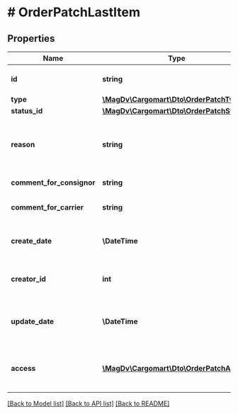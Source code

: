 # # OrderPatchLastItem

## Properties

Name | Type | Description | Notes
------------ | ------------- | ------------- | -------------
**id** | **string** | Идентификатор запроса на изменение |
**type** | [**\MagDv\Cargomart\Dto\OrderPatchType**](OrderPatchType.md) |  | [optional]
**status_id** | [**\MagDv\Cargomart\Dto\OrderPatchStatus**](OrderPatchStatus.md) |  |
**reason** | **string** | Причина отклонения/отмены запроса на изменение заказа | [optional]
**comment_for_consignor** | **string** | Комментарий для заказчика | [optional]
**comment_for_carrier** | **string** | Комментарий для перевозчика | [optional]
**create_date** | **\DateTime** | Дата создания запроса на изменение заказа | [optional]
**creator_id** | **int** | Создатель запроса на изменение заказа | [optional]
**update_date** | **\DateTime** | Дата изменения запроса на изменение заказа | [optional]
**access** | [**\MagDv\Cargomart\Dto\OrderPatchAccess**](OrderPatchAccess.md) | Описание доступных действий по объекту заявка на изменение. | [optional]

[[Back to Model list]](../../README.md#models) [[Back to API list]](../../README.md#endpoints) [[Back to README]](../../README.md)
